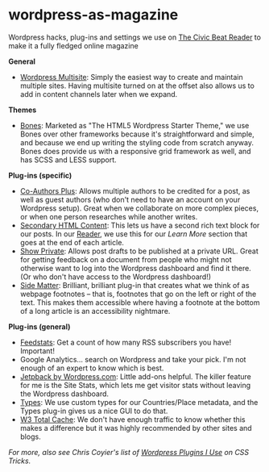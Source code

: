 wordpress-as-magazine
=====================

Wordpress hacks, plug-ins and settings we use on [The Civic Beat Reader](http://reader.thecivicbeat.com) to make it a fully fledged online magazine


**General**

- [Wordpress Multisite](http://codex.wordpress.org/Create_A_Network): Simply the easiest way to create and maintain multiple sites. Having multisite turned on at the offset also allows us to add in content channels later when we expand.


**Themes**

- [Bones](http://themble.com/bones/): Marketed as "The HTML5 Wordpress Starter Theme," we use Bones over other frameworks because it's straightforward and simple, and because we end up writing the styling code from scratch anyway. Bones does provide us with a responsive grid framework as well, and has SCSS and LESS support.


**Plug-ins (specific)**

- [Co-Authors Plus](http://wordpress.org/plugins/co-authors-plus/): Allows multiple authors to be credited for a post, as well as guest authors (who don't need to have an account on your Wordpress setup). Great when we collaborate on more complex pieces, or when one person researches while another writes.
- [Secondary HTML Content](http://get10up.com/plugins/secondary-html-content-wordpress/): This lets us have a second rich text block for our posts. In our [Reader](http://reader.thecivicbeat.com), we use this for our *Learn More* section that goes at the end of each article.
- [Show Private](http://amib.ir/weblog/?p=153): Allows post drafts to be published at a private URL. Great for getting feedback on a document from people who might not otherwise want to log into the Wordpress dashboard and find it there. (Or who don't have access to the Wordpress dashboard!)
- [Side Matter](http://wordpress.org/extend/plugins/side-matter/): Brilliant, brilliant plug-in that creates what we think of as webpage footnotes – that is, footnotes that go on the left or right of the text. This makes them accessible where having a footnote at the bottom of a long article is an accessibility nightmare.


**Plug-ins (general)**

- [Feedstats](http://wordpress.org/plugins/feedstats-de/): Get a count of how many RSS subscribers you have! Important!
- Google Analytics... search on Wordpress and take your pick. I'm not enough of an expert to know which is best.
- [Jetpback by Wordpress.com](http://wordpress.org/plugins/jetpack/): Little add-ons helpful. The killer feature for me is the Site Stats, which lets me get visitor stats without leaving the Wordpress dashboard.
- [Types](http://wordpress.org/extend/plugins/types/): We use custom types for our Countries/Place metadata, and the Types plug-in gives us a nice GUI to do that.
- [W3 Total Cache](http://www.w3-edge.com/wordpress-plugins/w3-total-cache/): We don't have enough traffic to know whether this makes a difference but it was highly recommended by other sites and blogs.


*For more, also see Chris Coyier's list of [Wordpress Plugins I Use](http://css-tricks.com/wordpress-plugins-i-use/) on CSS Tricks.*
